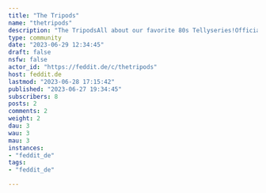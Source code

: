 ```yaml
---
title: "The Tripods" 
name: "thetripods"
description: "The TripodsAll about our favorite 80s Tellyseries!Official Forums: https://forum.diedreibeinigenherrscher.de/"
type: community
date: "2023-06-29 12:34:45"
draft: false
nsfw: false
actor_id: "https://feddit.de/c/thetripods"
host: feddit.de
lastmod: "2023-06-28 17:15:42"
published: "2023-06-27 19:34:45"
subscribers: 8
posts: 2
comments: 2
weight: 2
dau: 3
wau: 3
mau: 3
instances:
- "feddit_de"
tags: 
- "feddit_de"

---
```

